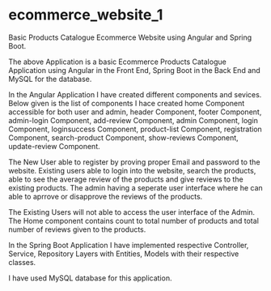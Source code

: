 # ecommerce_website_1
Basic Products Catalogue Ecommerce Website using Angular and Spring Boot.

The above Application is a basic Ecommerce Products Catalogue Application using 
Angular in the Front End, Spring Boot in the Back End and MySQL for the database.

In the Angular Application I have created different components and sevices. Below given is the list of components I hace created
home Component accessible for both user and admin,
header Component,
footer Component,
admin-login Component,
add-review Component,
admin Component,
login Component,
loginsuccess Component,
product-list Component,
registration Component,
search-product Component,
show-reviews Component,
update-review Component.

The New User able to register by proving proper Email and password to the website.
Existing users able to login into the website, search the products, able to see the average review of the products and give reviews to the existing products.
The admin having a seperate user interface where he can able to aprrove or disapprove the reviews of the products.

The Existing Users will not able to access the user interface of the Admin.
The Home component contains count to total number of products and total number of reviews given to the products.

In the Spring Boot Application I have implemented respective Controller, Service, Repository Layers with Entities, Models with their respective classes.

I have used MySQL database for this application.

